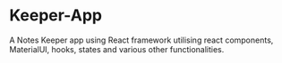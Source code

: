 # Keeper-App
A Notes Keeper app using React framework utilising react components, MaterialUI, hooks, states and various other functionalities.
